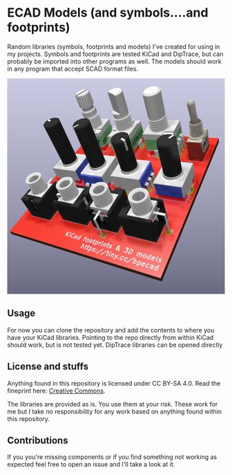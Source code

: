 # ECAD Models (and symbols....and footprints)

Random libraries (symbols, footprints and models) I've created for using in my projects. Symbols and footprints are tested KiCad and DipTrace, but can probably be imported into other programs as well. The models should work in any program that accept SCAD format files. 

![Image of 3D models](./png/KiCad.png "KiCad models")


## Usage

For now you can clone the repository and add the contents to where you have your KiCad libraries. Pointing to the repo directly from within KiCad should work, but is not tested yet. DipTrace libraries can be opened directly


## License and stuffs

Anything found in this repository is licensed under CC BY-SA 4.0. Read the fineprint here: [Creative Commons](https://creativecommons.org/licenses/by-sa/4.0/legalcode).

The libraries are provided as is. You use them at your risk. These work for me but I take no responsibility for any work based on anything found within this repository.


## Contributions

If you you're missing components or if you find something not working as expected feel free to open an issue and I'll take a look at it.
